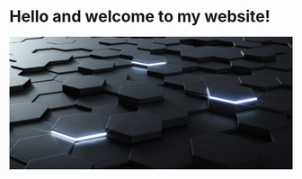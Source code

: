<h1>Hello and welcome to my website!</h1>
<img src="hexagon.jpg">
<style>
body {
  background-image: url('ballsandsmoke.gif');
}
</style>
